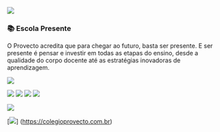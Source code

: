<img src="https://live.staticflickr.com/65535/52972124315_4e6116efd0_h.jpg">

### 📚 Escola Presente
O Provecto acredita que para chegar ao futuro, basta ser presente. E ser presente é pensar e investir em todas as etapas do ensino, desde a qualidade do corpo docente até as estratégias inovadoras de aprendizagem.


[<img src="https://img.shields.io/badge/colegioprovecto.com.br-Site-blue?style=for-the-badge&logo=About.me&logoColor=white" />](https://colegioprovecto.com.br)

[<img src="https://img.shields.io/badge/Instagram-E4405F?style=for-the-badge&logo=instagram&logoColor=white" />](https://www.instagram.com/colegioprovectooficial/)
[<img src="https://img.shields.io/badge/Facebook-1877F2?style=for-the-badge&logo=facebook&logoColor=white" />](https://www.facebook.com/provectocolegio)
[<img src="https://img.shields.io/badge/YouTube-FF0000?style=for-the-badge&logo=youtube&logoColor=white" />](https://www.youtube.com/c/Col%C3%A9gioProvectoplus)
[<img src="https://img.shields.io/badge/WhatsApp-25D366?style=for-the-badge&logo=whatsapp&logoColor=white" />](https://api.whatsapp.com/send?phone=5585981838679&text=Ol%C3%A1!%20Gostaria%20de%20mais%20informa%C3%A7%C3%B5es%20sobre%20o%20Provecto)

[<img src="https://img.shields.io/badge/website-000000?style=for-the-badge&logo=About.me&logoColor=white" />](https://colegioprovecto.com.br)

[<img src="{https://img.shields.io/badge/colegioprovecto.com.br-Site-blue?style=for-the-badge&logo=appveyor}">] (https://colegioprovecto.com.br)
